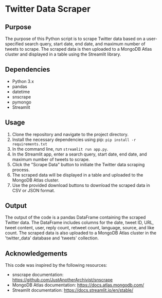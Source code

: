 # Twitter Data Scraper

## Purpose
The purpose of this Python script is to scrape Twitter data based on a user-specified search query, start date, end date, and maximum number of tweets to scrape. The scraped data is then uploaded to a MongoDB Atlas cluster and displayed in a table using the Streamlit library.

## Dependencies
* Python 3.x
* pandas
* datetime
* snscrape
* pymongo
* Streamlit

## Usage
1. Clone the repository and navigate to the project directory.
2. Install the necessary dependencies using pip: `pip install -r requirements.txt`
3. In the command line, run `streamlit run app.py`.
4. In the Streamlit app, enter a search query, start date, end date, and maximum number of tweets to scrape.
5. Click the "Scrape Data" button to initiate the Twitter data scraping process.
6. The scraped data will be displayed in a table and uploaded to the MongoDB Atlas cluster.
7. Use the provided download buttons to download the scraped data in CSV or JSON format.

## Output
The output of the code is a pandas DataFrame containing the scraped Twitter data. The DataFrame includes columns for the date, tweet ID, URL, tweet content, user, reply count, retweet count, language, source, and like count. The scraped data is also uploaded to a MongoDB Atlas cluster in the 'twitter_data' database and 'tweets' collection.


## Acknowledgements
This code was inspired by the following resources:

* snscrape documentation: https://github.com/JustAnotherArchivist/snscrape
* MongoDB Atlas documentation: https://docs.atlas.mongodb.com/
* Streamlit documentation: https://docs.streamlit.io/en/stable/
